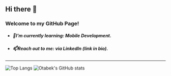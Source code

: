 ## Hi there 👋
<h3>Welcome to my GitHub Page!</h3>

<ul>
  <li><h5>🌱I’m currently learning: Mobile Development.</h5></li>
  <li><h5>📫Reach out to me: via LinkedIn (link in bio).</h5></li>
</ul>

<hr></hr>

![Top Langs](https://github-readme-stats.vercel.app/api/top-langs/?username=otabek7&layout=compact&langs_count=8&theme=dark)
![Otabek's GitHub stats](https://github-readme-stats.vercel.app/api?username=otabek7&show_icons=true&theme=dark)
